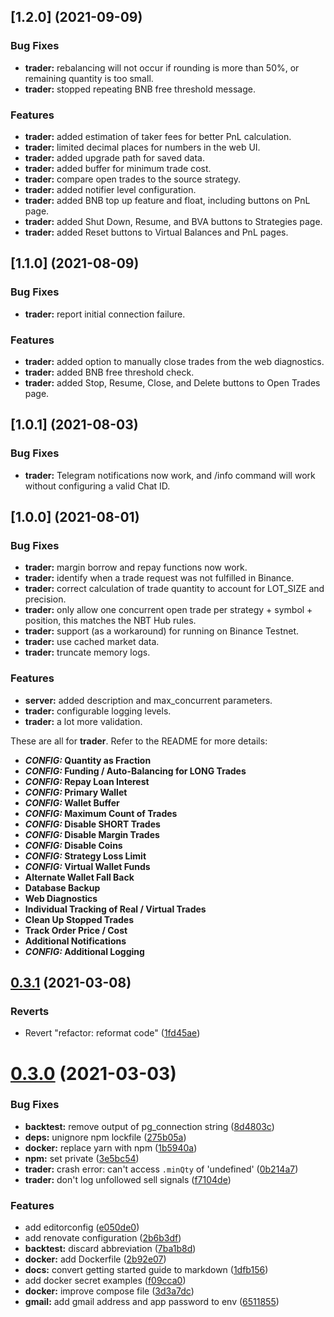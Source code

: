 ## [1.2.0] (2021-09-09)

### Bug Fixes

* **trader:** rebalancing will not occur if rounding is more than 50%, or remaining quantity is too small.
* **trader:** stopped repeating BNB free threshold message.

### Features

* **trader:** added estimation of taker fees for better PnL calculation.
* **trader:** limited decimal places for numbers in the web UI.
* **trader:** added upgrade path for saved data.
* **trader:** added buffer for minimum trade cost.
* **trader:** compare open trades to the source strategy.
* **trader:** added notifier level configuration.
* **trader:** added BNB top up feature and float, including buttons on PnL page.
* **trader:** added Shut Down, Resume, and BVA buttons to Strategies page.
* **trader:** added Reset buttons to Virtual Balances and PnL pages.

## [1.1.0] (2021-08-09)

### Bug Fixes

* **trader:** report initial connection failure.

### Features

* **trader:** added option to manually close trades from the web diagnostics.
* **trader:** added BNB free threshold check.
* **trader:** added Stop, Resume, Close, and Delete buttons to Open Trades page.

## [1.0.1] (2021-08-03)

### Bug Fixes

* **trader:** Telegram notifications now work, and /info command will work without configuring a valid Chat ID.

## [1.0.0] (2021-08-01)

### Bug Fixes

* **trader:** margin borrow and repay functions now work.
* **trader:** identify when a trade request was not fulfilled in Binance.
* **trader:** correct calculation of trade quantity to account for LOT_SIZE and precision.
* **trader:** only allow one concurrent open trade per strategy + symbol + position, this matches the NBT Hub rules.
* **trader:** support (as a workaround) for running on Binance Testnet.
* **trader:** use cached market data.
* **trader:** truncate memory logs.

### Features
* **server:** added description and max_concurrent parameters.
* **trader:** configurable logging levels.
* **trader:** a lot more validation.

These are all for **trader**. Refer to the README for more details:
* ***CONFIG:* Quantity as Fraction**
* ***CONFIG:* Funding / Auto-Balancing for LONG Trades**
* ***CONFIG:* Repay Loan Interest**
* ***CONFIG:* Primary Wallet**
* ***CONFIG:* Wallet Buffer**
* ***CONFIG:* Maximum Count of Trades**
* ***CONFIG:* Disable SHORT Trades**
* ***CONFIG:* Disable Margin Trades**
* ***CONFIG:* Disable Coins**
* ***CONFIG:* Strategy Loss Limit**
* ***CONFIG:* Virtual Wallet Funds**
* **Alternate Wallet Fall Back**
* **Database Backup**
* **Web Diagnostics**
* **Individual Tracking of Real / Virtual Trades**
* **Clean Up Stopped Trades**
* **Track Order Price / Cost**
* **Additional Notifications**
* ***CONFIG:* Additional Logging**

## [0.3.1](https://github.com/jsappme/node-binance-trader/compare/0.3.0...0.3.1) (2021-03-08)


### Reverts

* Revert "refactor: reformat code" ([1fd45ae](https://github.com/jsappme/node-binance-trader/commit/1fd45aeb6fd70c37d8d998ca040ab1767ac91e33))

# [0.3.0](https://github.com/jsappme/node-binance-trader/compare/0.2.2...0.3.0) (2021-03-03)


### Bug Fixes

* **backtest:** remove output of pg_connection string ([8d4803c](https://github.com/jsappme/node-binance-trader/commit/8d4803c88db1508d4b6136d34c34ca0302aaf7c1))
* **deps:** unignore npm lockfile ([275b05a](https://github.com/jsappme/node-binance-trader/commit/275b05a5f1de5e0344bf454c059a7cb0df036ebb))
* **docker:** replace yarn with npm ([1b5940a](https://github.com/jsappme/node-binance-trader/commit/1b5940ad3f87ab4ea4ada0809f80fb967cc86c3b))
* **npm:** set private ([3e5bc54](https://github.com/jsappme/node-binance-trader/commit/3e5bc541a28b87fc1c7e15ec127218b26b1947d6))
* **trader:** crash error: can't access `.minQty` of 'undefined' ([0b214a7](https://github.com/jsappme/node-binance-trader/commit/0b214a70ff61abd803bf9cf4ac8c47b335938d00))
* **trader:** don't log unfollowed sell signals ([f7104de](https://github.com/jsappme/node-binance-trader/commit/f7104de828d97341078ee0d0e0e1a6cdcb447d05))


### Features

* add editorconfig ([e050de0](https://github.com/jsappme/node-binance-trader/commit/e050de0ecf3193dbd867bfe9b3c333c348ffc6cb))
* add renovate configuration ([2b6b3df](https://github.com/jsappme/node-binance-trader/commit/2b6b3dff2751bc639725a0bae618e9ab9b14e76f))
* **backtest:** discard abbreviation ([7ba1b8d](https://github.com/jsappme/node-binance-trader/commit/7ba1b8dc06cadedb348244ce860c85f5758998b6))
* **docker:** add Dockerfile ([2b92e07](https://github.com/jsappme/node-binance-trader/commit/2b92e076c99666e15ce170a35c4594b33b2c549d))
* **docs:** convert getting started guide to markdown ([1dfb156](https://github.com/jsappme/node-binance-trader/commit/1dfb156da41e649abc3ca034ab420bbf7b9848f3))
* add docker secret examples ([f09cca0](https://github.com/jsappme/node-binance-trader/commit/f09cca00b9bb7acbaa68ff617a638b3c68c38b82))
* **docker:** improve compose file ([3d3a7dc](https://github.com/jsappme/node-binance-trader/commit/3d3a7dcddd33337efbf6176fee64004383cf37ab))
* **gmail:** add gmail address and app password to env ([6511855](https://github.com/jsappme/node-binance-trader/commit/6511855d50a3a2bca791f861b245aee3a95ca822))
